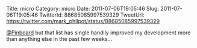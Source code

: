 Title: micro
Category: micro
Date: 2011-07-06T19:05:46
Slug: 2011-07-06T19:05:46
TwitterId: 88685085997539329
TweetUrl: https://twitter.com/mark_philpot/status/88685085997539329

[@Pinboard](https://twitter.com/Pinboard) but that list has single handily improved my development more than anything else in the past few weeks...